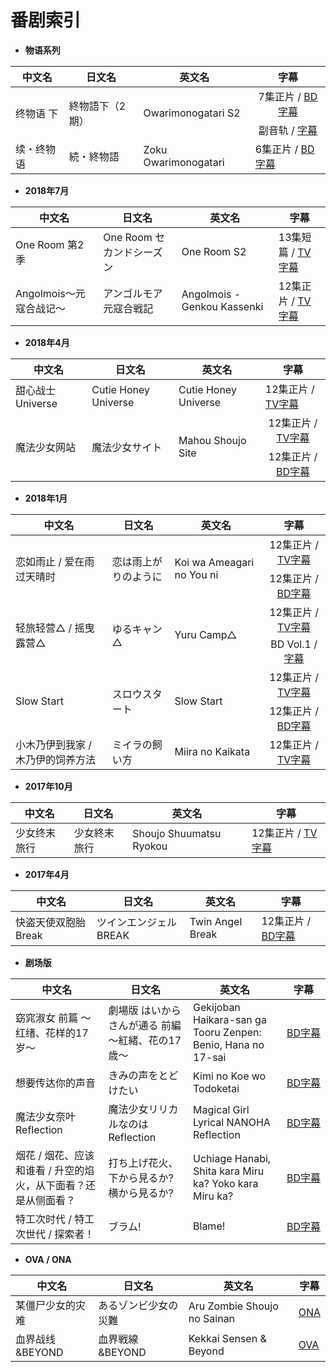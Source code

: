 # 番剧索引
<ul>
  <li><strong>物语系列</strong></li>
</ul>
<table>
  <thead>
    <tr>
      <th>中文名</th>
      <th>日文名</th>
      <th>英文名</th>
      <th>字幕</th>
    </tr>
  </thead>
  <tbody>
    <tr>
      <td rowspan="3">终物语 下</td>
      <td rowspan="3">終物語下（2期）</td>
      <td rowspan="3">Owarimonogatari S2</td>
      <td align="center">7集正片 / <a href="https://github.com/Nekomoekissaten-SUB/Owarimonogatari-S2">BD字幕</a></td>
    </tr>
    <tr></tr>
    <tr>
      <td align="center">副音轨 / <a href="https://github.com/Nekomoekissaten-SUB/Owarimonogatari-S2-Commentary">字幕</a></td>
    </tr>
    <tr>
      <td>续・终物语</td>
      <td>続・終物語</td>
      <td>Zoku Owarimonogatari</td>
      <td>6集正片 / <a href="https://github.com/Nekomoekissaten-SUB/Zoku-Owarimonogatari">BD字幕</a></td>
    </tr>    
  </tbody>
</table>
<ul>
  <li><strong>2018年7月</strong></li>
</ul>
<table>
  <thead>
    <tr>
      <th>中文名</th>
      <th>日文名</th>
      <th>英文名</th>
      <th>字幕</th>
    </tr>
  </thead>
  <tbody>
    <tr>
      <td>One Room 第2季</td>
      <td>One Room セカンドシーズン</td>
      <td>One Room S2</td>
      <td>13集短篇 / <a href="https://github.com/Nekomoekissaten-SUB/One-Room-S2">TV字幕</a></td>
    </tr>
    <tr>
      <td>Angolmois～元寇合战记～</td>
      <td>アンゴルモア 元寇合戦記</td>
      <td>Angolmois - Genkou Kassenki</td>
      <td>12集正片 / <a href="https://github.com/Nekomoekissaten-SUB/Angolmois-Genkou-Kassenki">TV字幕</a></td>
    </tr>
  </tbody>
</table>
<ul>
  <li><strong>2018年4月</strong></li>
</ul>
<table>
  <thead>
    <tr>
      <th>中文名</th>
      <th>日文名</th>
      <th>英文名</th>
      <th>字幕</th>
    </tr>
  </thead>
  <tbody>
    <tr>
      <td>甜心战士 Universe</td>
      <td>Cutie Honey Universe</td>
      <td>Cutie Honey Universe</td>
      <td>12集正片 / <a href="https://github.com/Nekomoekissaten-SUB/Cutie-Honey-Universe">TV字幕</a></td>
    </tr>
    <tr>
      <td rowspan="3">魔法少女网站</td>
      <td rowspan="3">魔法少女サイト</td>
      <td rowspan="3">Mahou Shoujo Site</td>
      <td align="center">12集正片 / <a href="https://github.com/Nekomoekissaten-SUB/Mahou-Shoujo-Site">TV字幕</a></td>
    </tr>
    <tr></tr>
    <tr>
      <td align="center">12集正片 / <a href="https://github.com/Nekomoekissaten-SUB/Mahou-Shoujo-Site-BD">BD字幕</a></td>
    </tr>
  </tbody>
</table>
<ul>
  <li><strong>2018年1月</strong></li>
</ul>
<table>
  <thead>
    <tr>
      <th>中文名</th>
      <th>日文名</th>
      <th>英文名</th>
      <th align="center">字幕</th>
    </tr>
  </thead>
  <tbody>
    <tr>
      <td rowspan="3">恋如雨止 / 爱在雨过天晴时</td>
      <td rowspan="3">恋は雨上がりのように</td>
      <td rowspan="3">Koi wa Ameagari no You ni</td>
      <td align="center">12集正片 / <a href="https://github.com/Nekomoekissaten-SUB/Koi-wa-Ameagari-no-You-ni">TV字幕</a></td>
    </tr>
    <tr></tr>
    <tr>
      <td align="center">12集正片 / <a href="https://github.com/Nekomoekissaten-SUB/Koi-wa-Ameagari-no-You-ni-BD">BD字幕</a></td>
    </tr>
    <tr>
      <td rowspan="3">轻旅轻营△ / 摇曳露营△</td>
      <td rowspan="3">ゆるキャン△</td>
      <td rowspan="3">Yuru Camp△</td>
      <td align="center">12集正片 / <a href="https://github.com/Nekomoekissaten-SUB/Yuru-Camp">TV字幕</a></td>
    </tr>
    <tr></tr>
    <tr>
      <td align="center">BD Vol.1 / <a href="https://github.com/Nekomoekissaten-SUB/Yuru-Camp-BD">字幕</a></td>
    </tr>
    <tr>
      <td rowspan="3">Slow Start</td>
      <td rowspan="3">スロウスタート</td>
      <td rowspan="3">Slow Start</td>
      <td align="center">12集正片 / <a href="https://github.com/Nekomoekissaten-SUB/Slow-Start">TV字幕</a></td>
    </tr>
    <tr></tr>
    <tr>
      <td align="center">12集正片 / <a href="https://github.com/Nekomoekissaten-SUB/Slow-Start-BD">BD字幕</a></td>
    </tr>
    <tr>
      <td>小木乃伊到我家 / 木乃伊的饲养方法</td>
      <td>ミイラの飼い方</td>
      <td>Miira no Kaikata</td>
      <td align="center">12集正片 / <a href="https://github.com/Nekomoekissaten-SUB/Miira-no-Kaikata">TV字幕</a></td>
    </tr>
  </tbody>
</table>
<ul>
  <li><strong>2017年10月</strong></li>
</ul>
<table>
  <thead>
    <tr>
      <th>中文名</th>
      <th>日文名</th>
      <th>英文名</th>
      <th>字幕</th>
    </tr>
  </thead>
  <tbody>
    <tr>
      <td>少女终末旅行</td>
      <td>少女終末旅行</td>
      <td>Shoujo Shuumatsu Ryokou</td>
      <td>12集正片 / <a href="https://github.com/Nekomoekissaten-SUB/Girls-Last-Tour">TV字幕</a></td>
    </tr>
  </tbody>
</table>
<ul>
  <li><strong>2017年4月</strong></li>
</ul>
<table>
  <thead>
    <tr>
      <th>中文名</th>
      <th>日文名</th>
      <th>英文名</th>
      <th>字幕</th>
    </tr>
  </thead>
  <tbody>
    <tr>
      <td>快盗天使双胞胎Break</td>
      <td>ツインエンジェルBREAK</td>
      <td>Twin Angel Break</td>
      <td>12集正片 / <a href="https://github.com/Nekomoekissaten-SUB/Twin-Angel-Break">BD字幕</a></td>
    </tr>
  </tbody>
</table>
<ul>
  <li><strong>剧场版</strong></li>
</ul>
<table>
  <thead>
    <tr>
      <th>中文名</th>
      <th>日文名</th>
      <th>英文名</th>
      <th nowrap="nowrap">字幕</th>
    </tr>
  </thead>
  <tbody>
    <tr>
      <td>窈窕淑女 前篇 ～红绪、花样的17岁～</td>
      <td>劇場版 はいからさんが通る 前編 〜紅緒、花の17歳〜</td>
      <td>Gekijoban Haikara-san ga Tooru Zenpen: Benio, Hana no 17-sai</td>
      <td nowrap="nowrap"><a href="https://github.com/Nekomoekissaten-SUB/Haikara-san-ga-Tooru">BD字幕</a></td>
    </tr>
    <tr>
      <td>想要传达你的声音</td>
      <td>きみの声をとどけたい</td>
      <td>Kimi no Koe wo Todoketai</td>
      <td nowrap="nowrap"><a href="https://github.com/Nekomoekissaten-SUB/Kimi-no-koe-wo-todoketai">BD字幕</a></td>
    </tr>
    <tr>
      <td>魔法少女奈叶 Reflection</td>
      <td>魔法少女リリカルなのは Reflection</td>
      <td>Magical Girl Lyrical NANOHA Reflection</td>
      <td nowrap="nowrap"><a href="https://github.com/Nekomoekissaten-SUB/Magical-Girl-Lyrical-NANOHA-Reflection">BD字幕</a></td>
    </tr>
    <tr>
      <td>烟花 / 烟花、应该和谁看 / 升空的焰火，从下面看？还是从侧面看？</td>
      <td>打ち上げ花火、下から見るか?横から見るか?</td>
      <td>Uchiage Hanabi, Shita kara Miru ka? Yoko kara Miru ka?</td>
      <td nowrap="nowrap"><a href="https://github.com/Nekomoekissaten-SUB/Uchiage-Hanabi">BD字幕</a></td>
    </tr>
    <tr>
      <td>特工次时代 / 特工次世代 / 探索者！</td>
      <td>ブラム!</td>
      <td>Blame!</td>
      <td nowrap="nowrap"><a href="https://github.com/Nekomoekissaten-SUB/Blame">BD字幕</a></td>
    </tr>
  </tbody>
</table>
<ul>
  <li><strong>OVA / ONA</strong></li>
</ul>
<table>
  <thead>
    <tr>
      <th>中文名</th>
      <th>日文名</th>
      <th>英文名</th>
      <th>字幕</th>
    </tr>
  </thead>
  <tbody>
    <tr>
      <td>某僵尸少女的灾难</td>
      <td>あるゾンビ少女の災難</td>
      <td>Aru Zombie Shoujo no Sainan</td>
      <td><a href="https://github.com/Nekomoekissaten-SUB/Aru-Zombie-Shoujo-no-Sainan">ONA</a></td>
    </tr>
    <tr>
      <td>血界战线&BEYOND</td>
      <td>血界戦線&BEYOND</td>
      <td>Kekkai Sensen & Beyond</td>
      <td><a href="https://github.com/Nekomoekissaten-SUB/Kekkai-Sensen-Beyond">OVA</a></td>
    </tr>
  </tbody>
</table>
